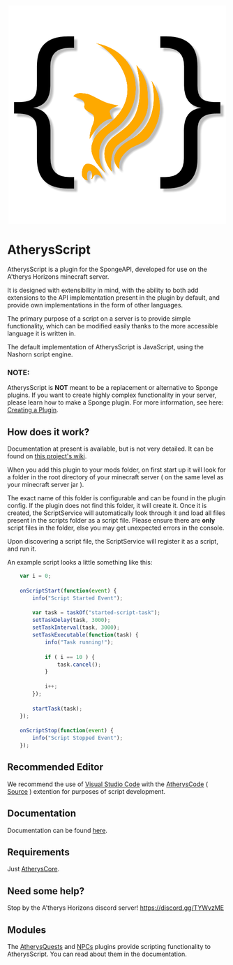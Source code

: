 <p align="center"><img src="AtherysScript.png"></img></p>

# AtherysScript

AtherysScript is a plugin for the SpongeAPI, developed for use on the
A'therys Horizons minecraft server.

It is designed with extensibility in mind, with the ability to both add
extensions to the API implementation present in the plugin by default,
and provide own implementations in the form of other languages.

The primary purpose of a script on a server is to provide simple
functionality, which can be modified easily thanks to the more
accessible language it is written in.

The default implementation of AtherysScript is JavaScript, using the
Nashorn script engine.

### NOTE:

AtherysScript is **NOT** meant to be a replacement or alternative to
Sponge plugins. If you want to create highly complex functionality in
your server, please learn how to make a Sponge plugin. For more
information, see here:
[Creating a Plugin](https://docs.spongepowered.org/stable/en/plugin/index.html).

## How does it work?

Documentation at present is available, but is not very detailed. It can be found on [this project's wiki](https://github.com/Atherys-Horizons/AtherysScript/wiki).

When you add this plugin to your mods folder, on first start up it will
look for a folder in the root directory of your minecraft server
( on the same level as your minecraft server jar ).

The exact name of this folder is configurable and can be found in the
plugin config. If the plugin does not find this folder, it will create it.
Once it is created, the ScriptService will automatically look through it
and load all files present in the scripts folder as a script file.
Please ensure there are **only** script files in the folder, else you
may get unexpected errors in the console.

Upon discovering a script file, the ScriptService will register it as
a script, and run it.

An example script looks a little something like this:

```javascript
    var i = 0;

    onScriptStart(function(event) {
        info("Script Started Event");

        var task = taskOf("started-script-task");
        setTaskDelay(task, 3000);
        setTaskInterval(task, 3000);
        setTaskExecutable(function(task) {
            info("Task running!");

            if ( i == 10 ) {
                task.cancel();
            }

            i++;
        });

        startTask(task);
    });

    onScriptStop(function(event) {
        info("Script Stopped Event");
    });
```

## Recommended Editor

We recommend the use of [Visual Studio Code](https://code.visualstudio.com/) with the [AtherysCode](https://marketplace.visualstudio.com/items?itemName=AtherysHorizons.atheryscode) ( [Source](https://github.com/Atherys-Horizons/AtherysCode) ) extention for purposes of script development.

## Documentation

Documentation can be found [here](https://atherys.com/docs/).

## Requirements

Just [AtherysCore](https://github.com/Atherys-Horizons/AtherysCore).

## Need some help?

Stop by the A'therys Horizons discord server! https://discord.gg/TYWvzME

## Modules

The [AtherysQuests](https://github.com/Atherys-Horizons/AtherysQuests) and [NPCs](https://github.com/Atherys-Horizons/NPCs) plugins provide scripting functionality to AtherysScript. You can read about them in the documentation.
